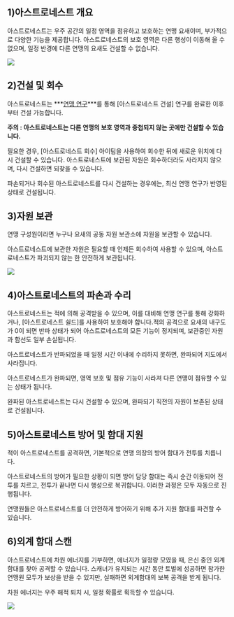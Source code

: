 ## 1)아스트로네스트 개요

 아스트로네스트는 우주 공간의 일정 영역을 점유하고 보호하는 연맹 요새이며, 부가적으로 다양한 기능을 제공합니다. 아스트로네스트의 보호 영역은 다른 행성이 이동해 올 수 없으며, 일정 반경에 다른 연맹의 요새도 건설할 수 없습니다.

![](https://s3.ap-northeast-2.amazonaws.com/an2img/guide/604_001FedAstronest.png)



## 2)건설 및 회수

 아스트로네스트는 ***<u>연맹 연구</u>***를 통해 [아스트로네스트 건설] 연구를 완료한 이후부터 건설 가능합니다.

**주의 : 아스트로네스트는 다른 연맹의 보호 영역과 중첩되지 않는 곳에만 건설할 수 있습니다.**



필요한 경우, [아스트로네스트 회수] 아이팀을 사용하여 회수한 뒤에 새로운 위치에 다시 건설할 수 있습니다. 아스트로네스트에 보관된 자원은 회수하더라도 사라지지 않으며, 다시 건설하면 되찾을 수 있습니다.

파손되거나 회수된 아스트로네스트를 다시 건설하는 경우에는, 최신 연맹 연구가 반영된 상태로 건설됩니다.



## 3)자원 보관

 연맹 구성원이라면 누구나 요새의 공동 자원 보관소에 자원을 보관할 수 있습니다.

아스트로네스트에 보관한 자원은 필요할 때 언제든 회수하여 사용할 수 있으며, 아스트로네스트가 파괴되지 않는 한 안전하게 보관됩니다.

![](https://s3.ap-northeast-2.amazonaws.com/an2img/guide/604_002FedStorage.png)



## 4)아스트로네스트의 파손과 수리

 아스트로네스트는 적에 의해 공격받을 수 있으며, 이를 대비해 연맹 연구를 통해 강화하거나, [아스트로네스트 쉴드]를 사용하여 보호해야 합니다.적의 공격으로 요새의 내구도가 0이 되면 반파 상태가 되어 아스트로네스트의 모든 기능이 정지되며, 보관중인 자원과 함선도 일부 손실됩니다.

아스트로네스트가 반파되었을 때 일정 시간 이내에 수리하지 못하면, 완파되어 지도에서 사라집니다.

아스트로네스트가 완파되면, 영역 보호 및 점유 기능이 사라져 다른 연맹이 점유할 수 있는 상태가 됩니다.

완파된 아스트로네스트는 다시 건설할 수 있으며, 완파되기 직전의 자원이 보존된 상태로 건설됩니다.



## 5)아스트로네스트 방어 및 함대 지원

 적이 아스트로네스트를 공격하면, 기본적으로 연맹 의장의 방어 함대가 전투를 치릅니다.

아스트로네스트의 방어가 필요한 상황이 되면 방어 담당 함대는 즉시 순간 이동되어 전투를 치르고, 전투가 끝나면 다시 행성으로 복귀합니다. 이러한 과정은 모두 자동으로 진행됩니다.

연맹원들은 아스트로네스트를 더 안전하게 방어하기 위해 추가 지원 함대를 파견할 수 있습니다.



## 6)외계 함대 스캔

 아스트로네스트에 차원 에너지를 기부하면, 에너지가 일정량 모였을 때, 은신 중인 외계 함대를 찾아 공격할 수 있습니다.  스캐너가 유지되는 시간 동안 토벌에 성공하면 참가한 연맹원 모두가 보상을 받을 수 있지만, 실패하면 외계함대의 보복 공격을 받게 됩니다.

차원 에너지는 우주 해적 퇴치 시, 일정 확률로 획득할 수 있습니다.

![](https://s3.ap-northeast-2.amazonaws.com/an2img/guide/604_006FedScan.png)